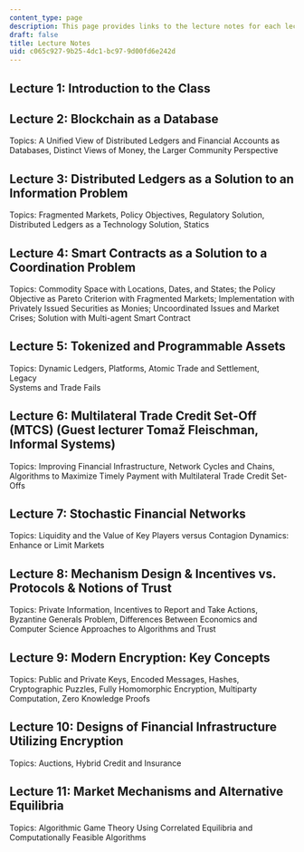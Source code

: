 ```yaml
---
content_type: page
description: This page provides links to the lecture notes for each lecture in 14.129.
draft: false
title: Lecture Notes
uid: c065c927-9b25-4dc1-bc97-9d00fd6e242d
---
```

## Lecture 1: Introduction to the Class

## Lecture 2: Blockchain as a Database

Topics: A Unified View of Distributed Ledgers and Financial Accounts as Databases, Distinct Views of Money, the Larger Community Perspective

## Lecture 3: Distributed Ledgers as a Solution to an Information Problem

Topics: Fragmented Markets, Policy Objectives, Regulatory Solution, Distributed Ledgers as a Technology Solution, Statics

## Lecture 4: Smart Contracts as a Solution to a Coordination Problem

Topics: Commodity Space with Locations, Dates, and States; the Policy Objective as Pareto Criterion with Fragmented Markets; Implementation with Privately Issued Securities as Monies; Uncoordinated Issues and Market Crises; Solution with Multi-agent Smart Contract

## Lecture 5: Tokenized and Programmable Assets

Topics: Dynamic Ledgers, Platforms, Atomic Trade and Settlement, Legacy        
Systems and Trade Fails

## Lecture 6: Multilateral Trade Credit Set-Off (MTCS) (Guest lecturer Tomaž Fleischman, Informal Systems)

Topics: Improving Financial Infrastructure, Network Cycles and Chains, Algorithms to Maximize Timely Payment with Multilateral Trade Credit Set-Offs

## Lecture 7: Stochastic Financial Networks

Topics: Liquidity and the Value of Key Players versus Contagion Dynamics: Enhance or Limit Markets

## Lecture 8: Mechanism Design & Incentives vs. Protocols & Notions of Trust

Topics: Private Information, Incentives to Report and Take Actions, Byzantine Generals Problem, Differences Between Economics and Computer Science Approaches to Algorithms and Trust

## Lecture 9: Modern Encryption: Key Concepts

Topics: Public and Private Keys, Encoded Messages, Hashes, Cryptographic Puzzles, Fully Homomorphic Encryption, Multiparty Computation, Zero Knowledge Proofs

## Lecture 10: Designs of Financial Infrastructure Utilizing Encryption

Topics: Auctions, Hybrid Credit and Insurance

## Lecture 11: Market Mechanisms and Alternative Equilibria

Topics: Algorithmic Game Theory Using Correlated Equilibria and Computationally Feasible Algorithms